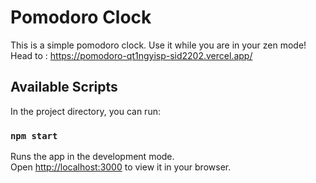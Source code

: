 # Pomodoro Clock

This is a simple pomodoro clock. Use it while you are in your zen mode!
Head to : https://pomodoro-qt1ngyisp-sid2202.vercel.app/
## Available Scripts

In the project directory, you can run:

### `npm start`

Runs the app in the development mode.\
Open [http://localhost:3000](http://localhost:3000) to view it in your browser.
